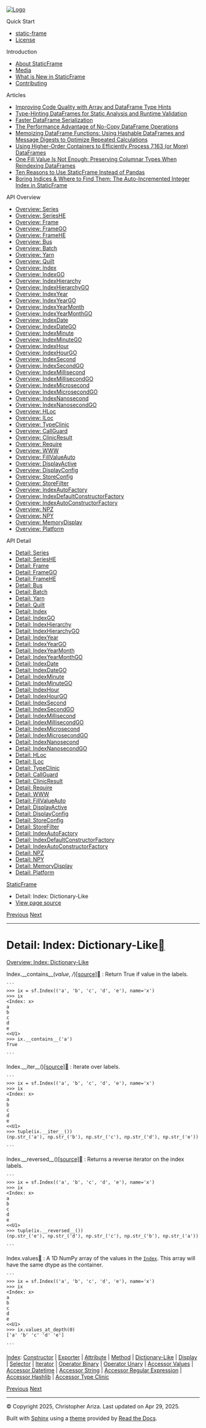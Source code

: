 [![Logo](../_static/sf-logo-web_icon-small.png)](../index.md)

Quick Start

* [static-frame](../readme.md)
* [License](../license.md)

Introduction

* [About StaticFrame](../intro.md)
* [Media](../intro.md#media)
* [What is New in StaticFrame](../new.md)
* [Contributing](../contributing.md)

Articles

* [Improving Code Quality with Array and DataFrame Type Hints](../articles/guard.md)
* [Type-Hinting DataFrames for Static Analysis and Runtime Validation](../articles/ftyping.md)
* [Faster DataFrame Serialization](../articles/serialize.md)
* [The Performance Advantage of No-Copy DataFrame Operations](../articles/no_copy.md)
* [Memoizing DataFrame Functions: Using Hashable DataFrames and Message Digests to Optimize Repeated Calculations](../articles/hash.md)
* [Using Higher-Order Containers to Efficiently Process 7,163 (or More) DataFrames](../articles/uhoc.md)
* [One Fill Value Is Not Enough: Preserving Columnar Types When Reindexing DataFrames](../articles/fill_value.md)
* [Ten Reasons to Use StaticFrame Instead of Pandas](../articles/upgrade.md)
* [Boring Indices & Where to Find Them: The Auto-Incremented Integer Index in StaticFrame](../articles/aiii.md)

API Overview

* [Overview: Series](../api_overview/series.md)
* [Overview: SeriesHE](../api_overview/series_he.md)
* [Overview: Frame](../api_overview/frame.md)
* [Overview: FrameGO](../api_overview/frame_go.md)
* [Overview: FrameHE](../api_overview/frame_he.md)
* [Overview: Bus](../api_overview/bus.md)
* [Overview: Batch](../api_overview/batch.md)
* [Overview: Yarn](../api_overview/yarn.md)
* [Overview: Quilt](../api_overview/quilt.md)
* [Overview: Index](../api_overview/index.md)
* [Overview: IndexGO](../api_overview/index_go.md)
* [Overview: IndexHierarchy](../api_overview/index_hierarchy.md)
* [Overview: IndexHierarchyGO](../api_overview/index_hierarchy_go.md)
* [Overview: IndexYear](../api_overview/index_year.md)
* [Overview: IndexYearGO](../api_overview/index_year_go.md)
* [Overview: IndexYearMonth](../api_overview/index_year_month.md)
* [Overview: IndexYearMonthGO](../api_overview/index_year_month_go.md)
* [Overview: IndexDate](../api_overview/index_date.md)
* [Overview: IndexDateGO](../api_overview/index_date_go.md)
* [Overview: IndexMinute](../api_overview/index_minute.md)
* [Overview: IndexMinuteGO](../api_overview/index_minute_go.md)
* [Overview: IndexHour](../api_overview/index_hour.md)
* [Overview: IndexHourGO](../api_overview/index_hour_go.md)
* [Overview: IndexSecond](../api_overview/index_second.md)
* [Overview: IndexSecondGO](../api_overview/index_second_go.md)
* [Overview: IndexMillisecond](../api_overview/index_millisecond.md)
* [Overview: IndexMillisecondGO](../api_overview/index_millisecond_go.md)
* [Overview: IndexMicrosecond](../api_overview/index_microsecond.md)
* [Overview: IndexMicrosecondGO](../api_overview/index_microsecond_go.md)
* [Overview: IndexNanosecond](../api_overview/index_nanosecond.md)
* [Overview: IndexNanosecondGO](../api_overview/index_nanosecond_go.md)
* [Overview: HLoc](../api_overview/hloc.md)
* [Overview: ILoc](../api_overview/iloc.md)
* [Overview: TypeClinic](../api_overview/type_clinic.md)
* [Overview: CallGuard](../api_overview/call_guard.md)
* [Overview: ClinicResult](../api_overview/clinic_result.md)
* [Overview: Require](../api_overview/require.md)
* [Overview: WWW](../api_overview/www.md)
* [Overview: FillValueAuto](../api_overview/fill_value_auto.md)
* [Overview: DisplayActive](../api_overview/display_active.md)
* [Overview: DisplayConfig](../api_overview/display_config.md)
* [Overview: StoreConfig](../api_overview/store_config.md)
* [Overview: StoreFilter](../api_overview/store_filter.md)
* [Overview: IndexAutoFactory](../api_overview/index_auto_factory.md)
* [Overview: IndexDefaultConstructorFactory](../api_overview/index_default_constructor_factory.md)
* [Overview: IndexAutoConstructorFactory](../api_overview/index_auto_constructor_factory.md)
* [Overview: NPZ](../api_overview/npz.md)
* [Overview: NPY](../api_overview/npy.md)
* [Overview: MemoryDisplay](../api_overview/memory_display.md)
* [Overview: Platform](../api_overview/platform.md)

API Detail

* [Detail: Series](series.md)
* [Detail: SeriesHE](series_he.md)
* [Detail: Frame](frame.md)
* [Detail: FrameGO](frame_go.md)
* [Detail: FrameHE](frame_he.md)
* [Detail: Bus](bus.md)
* [Detail: Batch](batch.md)
* [Detail: Yarn](yarn.md)
* [Detail: Quilt](quilt.md)
* [Detail: Index](index.md)
* [Detail: IndexGO](index_go.md)
* [Detail: IndexHierarchy](index_hierarchy.md)
* [Detail: IndexHierarchyGO](index_hierarchy_go.md)
* [Detail: IndexYear](index_year.md)
* [Detail: IndexYearGO](index_year_go.md)
* [Detail: IndexYearMonth](index_year_month.md)
* [Detail: IndexYearMonthGO](index_year_month_go.md)
* [Detail: IndexDate](index_date.md)
* [Detail: IndexDateGO](index_date_go.md)
* [Detail: IndexMinute](index_minute.md)
* [Detail: IndexMinuteGO](index_minute_go.md)
* [Detail: IndexHour](index_hour.md)
* [Detail: IndexHourGO](index_hour_go.md)
* [Detail: IndexSecond](index_second.md)
* [Detail: IndexSecondGO](index_second_go.md)
* [Detail: IndexMillisecond](index_millisecond.md)
* [Detail: IndexMillisecondGO](index_millisecond_go.md)
* [Detail: IndexMicrosecond](index_microsecond.md)
* [Detail: IndexMicrosecondGO](index_microsecond_go.md)
* [Detail: IndexNanosecond](index_nanosecond.md)
* [Detail: IndexNanosecondGO](index_nanosecond_go.md)
* [Detail: HLoc](hloc.md)
* [Detail: ILoc](iloc.md)
* [Detail: TypeClinic](type_clinic.md)
* [Detail: CallGuard](call_guard.md)
* [Detail: ClinicResult](clinic_result.md)
* [Detail: Require](require.md)
* [Detail: WWW](www.md)
* [Detail: FillValueAuto](fill_value_auto.md)
* [Detail: DisplayActive](display_active.md)
* [Detail: DisplayConfig](display_config.md)
* [Detail: StoreConfig](store_config.md)
* [Detail: StoreFilter](store_filter.md)
* [Detail: IndexAutoFactory](index_auto_factory.md)
* [Detail: IndexDefaultConstructorFactory](index_default_constructor_factory.md)
* [Detail: IndexAutoConstructorFactory](index_auto_constructor_factory.md)
* [Detail: NPZ](npz.md)
* [Detail: NPY](npy.md)
* [Detail: MemoryDisplay](memory_display.md)
* [Detail: Platform](platform.md)

[StaticFrame](../index.md)

* Detail: Index: Dictionary-Like
* [View page source](../_sources/api_detail/index-dictionary_like.rst.txt)

[Previous](index-method.md "Detail: Index: Method")
[Next](index-display.md "Detail: Index: Display")

---

# Detail: Index: Dictionary-Like[](#detail-index-dictionary-like "Link to this heading")

[Overview: Index: Dictionary-Like](../api_overview/index-dictionary_like.md#api-overview-index-dictionary-like)

Index.\_\_contains\_\_(*value*, */*)[[source]](../_modules/static_frame/core/index.md#Index.__contains__)[](#static_frame.Index.__contains__ "Link to this definition")
:   Return True if value in the labels.

    ```
    >>> ix = sf.Index(('a', 'b', 'c', 'd', 'e'), name='x')
    >>> ix
    <Index: x>
    a
    b
    c
    d
    e
    <<U1>
    >>> ix.__contains__('a')
    True

    ```

Index.\_\_iter\_\_()[[source]](../_modules/static_frame/core/index.md#Index.__iter__)[](#static_frame.Index.__iter__ "Link to this definition")
:   Iterate over labels.

    ```
    >>> ix = sf.Index(('a', 'b', 'c', 'd', 'e'), name='x')
    >>> ix
    <Index: x>
    a
    b
    c
    d
    e
    <<U1>
    >>> tuple(ix.__iter__())
    (np.str_('a'), np.str_('b'), np.str_('c'), np.str_('d'), np.str_('e'))

    ```

Index.\_\_reversed\_\_()[[source]](../_modules/static_frame/core/index.md#Index.__reversed__)[](#static_frame.Index.__reversed__ "Link to this definition")
:   Returns a reverse iterator on the index labels.

    ```
    >>> ix = sf.Index(('a', 'b', 'c', 'd', 'e'), name='x')
    >>> ix
    <Index: x>
    a
    b
    c
    d
    e
    <<U1>
    >>> tuple(ix.__reversed__())
    (np.str_('e'), np.str_('d'), np.str_('c'), np.str_('b'), np.str_('a'))

    ```

Index.values[](#static_frame.Index.values "Link to this definition")
:   A 1D NumPy array of the values in the [`Index`](index-selector.md#Index "Index"). This array will have the same dtype as the container.

    ```
    >>> ix = sf.Index(('a', 'b', 'c', 'd', 'e'), name='x')
    >>> ix
    <Index: x>
    a
    b
    c
    d
    e
    <<U1>
    >>> ix.values_at_depth(0)
    ['a' 'b' 'c' 'd' 'e']

    ```

[Index](index.md#api-detail-index): [Constructor](index-constructor.md#api-detail-index-constructor) | [Exporter](index-exporter.md#api-detail-index-exporter) | [Attribute](index-attribute.md#api-detail-index-attribute) | [Method](index-method.md#api-detail-index-method) | [Dictionary-Like](#api-detail-index-dictionary-like) | [Display](index-display.md#api-detail-index-display) | [Selector](index-selector.md#api-detail-index-selector) | [Iterator](index-iterator.md#api-detail-index-iterator) | [Operator Binary](index-operator_binary.md#api-detail-index-operator-binary) | [Operator Unary](index-operator_unary.md#api-detail-index-operator-unary) | [Accessor Values](index-accessor_values.md#api-detail-index-accessor-values) | [Accessor Datetime](index-accessor_datetime.md#api-detail-index-accessor-datetime) | [Accessor String](index-accessor_string.md#api-detail-index-accessor-string) | [Accessor Regular Expression](index-accessor_regular_expression.md#api-detail-index-accessor-regular-expression) | [Accessor Hashlib](index-accessor_hashlib.md#api-detail-index-accessor-hashlib) | [Accessor Type Clinic](index-accessor_type_clinic.md#api-detail-index-accessor-type-clinic)

[Previous](index-method.md "Detail: Index: Method")
[Next](index-display.md "Detail: Index: Display")

---

© Copyright 2025, Christopher Ariza.
Last updated on Apr 29, 2025.

Built with [Sphinx](https://www.sphinx-doc.org/) using a
[theme](https://github.com/readthedocs/sphinx_rtd_theme)
provided by [Read the Docs](https://readthedocs.org).